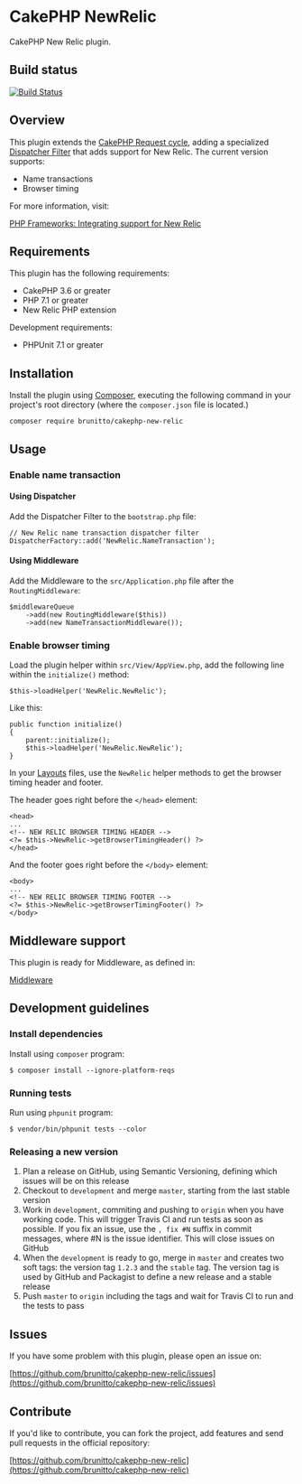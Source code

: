 # CakePHP NewRelic

CakePHP New Relic plugin.

## Build status

[![Build Status](https://travis-ci.org/brunitto/cakephp-new-relic.svg?branch=master)](https://travis-ci.org/brunitto/cakephp-new-relic)

## Overview

This plugin extends the [CakePHP Request cycle](http://book.cakephp.org/3.0/en/intro.html#cakephp-request-cycle), adding
a specialized [Dispatcher Filter](book.cakephp.org/3.0/en/development/dispatch-filters.html) that adds
support for New Relic. The current version supports:

* Name transactions
* Browser timing

For more information, visit:

[PHP Frameworks: Integrating support for New Relic](https://docs.newrelic.com/docs/agents/php-agent/frameworks-libraries/php-frameworks-integrating-support-new-relic)

## Requirements

This plugin has the following requirements:

* CakePHP 3.6 or greater
* PHP 7.1 or greater
* New Relic PHP extension

Development requirements:

* PHPUnit 7.1 or greater

## Installation

Install the plugin using [Composer](https://getcomposer.org/), executing the
following command in your project's root directory (where the `composer.json`
file is located.)

    composer require brunitto/cakephp-new-relic

## Usage

### Enable name transaction

#### Using Dispatcher

Add the Dispatcher Filter to the `bootstrap.php` file:

    // New Relic name transaction dispatcher filter
    DispatcherFactory::add('NewRelic.NameTransaction');

#### Using Middleware

Add the Middleware to the `src/Application.php` file after the `RoutingMiddleware`:

    $middlewareQueue
        ->add(new RoutingMiddleware($this))
        ->add(new NameTransactionMiddleware());

### Enable browser timing

Load the plugin helper within `src/View/AppView.php`, add the following line
within the `initialize()` method:

    $this->loadHelper('NewRelic.NewRelic');

Like this:

    public function initialize()
    {
        parent::initialize();
        $this->loadHelper('NewRelic.NewRelic');
    }

In your [Layouts](http://book.cakephp.org/3.0/en/views.html#layouts) files, use
the `NewRelic` helper methods to get the browser timing header and footer.

The header goes right before the `</head>` element:

    <head>
    ...
    <!-- NEW RELIC BROWSER TIMING HEADER -->
    <?= $this->NewRelic->getBrowserTimingHeader() ?>
    </head>

And the footer goes right before the `</body>` element:

    <body>
    ...
    <!-- NEW RELIC BROWSER TIMING FOOTER -->
    <?= $this->NewRelic->getBrowserTimingFooter() ?>
    </body>

## Middleware support

This plugin is ready for Middleware, as defined in:

[Middleware](https://book.cakephp.org/3.0/en/controllers/middleware.html)

## Development guidelines

### Install dependencies

Install using `composer` program:

    $ composer install --ignore-platform-reqs

### Running tests

Run using `phpunit` program:

    $ vendor/bin/phpunit tests --color

### Releasing a new version

1. Plan a release on GitHub, using Semantic Versioning, defining which issues
will be on this release
2. Checkout to `development` and merge `master`, starting from the last stable
version
3. Work in `development`, commiting and pushing to `origin` when you have
working code. This will trigger Travis CI and run tests as soon as possible. If
you fix an issue, use the `, fix #N` suffix in commit messages, where #N is the
issue identifier. This will close issues on GitHub
4. When the `development` is ready to go, merge in `master` and creates two
soft tags: the version tag `1.2.3` and the `stable` tag. The version tag is
used by GitHub and Packagist to define a new release and a stable release
5. Push `master` to `origin` including the tags and wait for Travis CI to
run and the tests to pass

## Issues

If you have some problem with this plugin, please open an issue on:

[https://github.com/brunitto/cakephp-new-relic/issues](https://github.com/brunitto/cakephp-new-relic/issues)

## Contribute

If you'd like to contribute, you can fork the project, add features and send
pull requests in the official repository:

[https://github.com/brunitto/cakephp-new-relic](https://github.com/brunitto/cakephp-new-relic)
